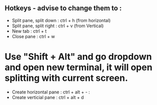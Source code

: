 

## Hotkeys - advise to change them to : 

- Split pane, split down : ctrl + h (from horizontal)
- Split pane, split right : ctrl + v (from Vertical) 
- New tab : ctrl + t
- Close pane : ctrl + w
# Use "Shift + Alt" and go dropdown and open new terminal, it will open splitting with current screen. 
- Create horizontal pane : ctrl + alt + - : 
- Create verticial pane : ctrl + alt + d 
